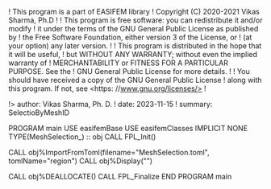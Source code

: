 ! This program is a part of EASIFEM library
! Copyright (C) 2020-2021  Vikas Sharma, Ph.D
!
! This program is free software: you can redistribute it and/or modify
! it under the terms of the GNU General Public License as published by
! the Free Software Foundation, either version 3 of the License, or
! (at your option) any later version.
!
! This program is distributed in the hope that it will be useful,
! but WITHOUT ANY WARRANTY; without even the implied warranty of
! MERCHANTABILITY or FITNESS FOR A PARTICULAR PURPOSE.  See the
! GNU General Public License for more details.
!
! You should have received a copy of the GNU General Public License
! along with this program.  If not, see <https: //www.gnu.org/licenses/>
!

!> author: Vikas Sharma, Ph. D.
! date:  2023-11-15
! summary:  SelectioByMeshID

PROGRAM main
USE easifemBase
USE easifemClasses
IMPLICIT NONE
TYPE(MeshSelection_) :: obj
CALL FPL_Init()

CALL obj%ImportFromToml(filename="MeshSelection.toml", tomlName="region")
CALL obj%Display("")

CALL obj%DEALLOCATE()
CALL FPL_Finalize
END PROGRAM main
